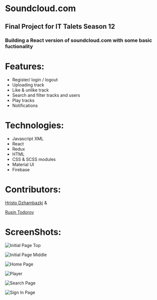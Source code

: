 # Soundcloud.com

## Final Project for IT Talets Season 12

### Building a React version of soundcloud.com with some basic fuctionality

# Features:

* Register/ login / logout 
* Uploading track
* Like & unlike track
* Search and filter tracks and users
* Play tracks
* Notifications

#  Technologies:

 * Javascript XML
 * React
 * Redux
 * HTML
 * CSS & SCSS modules
 * Material UI
 * Firebase

# Contributors: 
[Hristo Dzhambazki](https://github.com/HristoDzhambazki) & 

[Rusin Todorov](https://github.com/RusinTodorov)

# ScreenShots: 
![Initial Page Top](https://i.postimg.cc/9M213M9Y/Initial-Page-Top.png)

![Initial Page Middle](https://i.postimg.cc/Tw2mqWmF/Initial-Page-Middle.png)

![Home Page](https://i.postimg.cc/9XnTZ0fg/Home.png)

![Player](https://i.postimg.cc/C1NFZ3DY/player.jpg)

![Search Page](https://postimg.cc/0MQtBRWL)

![Sign In Page](https://postimg.cc/7GWBvsjb)
